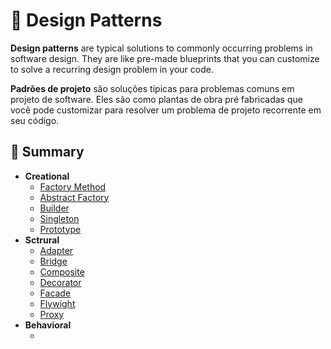 # 📖 Design Patterns

**Design patterns** are typical solutions to commonly occurring problems in software design. They are like pre-made blueprints that you can customize to solve a recurring design problem in your code.

**Padrões de projeto** são soluções típicas para problemas comuns em projeto de software. Eles são como plantas de obra pré fabricadas que você pode customizar para resolver um problema de projeto recorrente em seu código.

## 📍 Summary

- **Creational**
  - [Factory Method](./creational/factory-method/index.ts)
  - [Abstract Factory](./creational/abstract-factory/index.ts)
  - [Builder](./creational/builder/index.ts)
  - [Singleton](./creational/singleton/index.ts)
  - [Prototype](./creational/prototype/index.ts)
- **Sctrural**
  - [Adapter](./sctrutural/adapter/index.ts)
  - [Bridge](./sctrutural/bridge/index.ts)
  - [Composite](./sctrutural/composite/index.ts)
  - [Decorator](./sctrutural/decorator/index.ts)
  - [Facade](./sctrutural/facade/index.ts)
  - [Flywight](./sctrutural/flywight/index.ts)
  - [Proxy](./sctrutural/proxy/index.ts)
- **Behavioral**
  - []()
